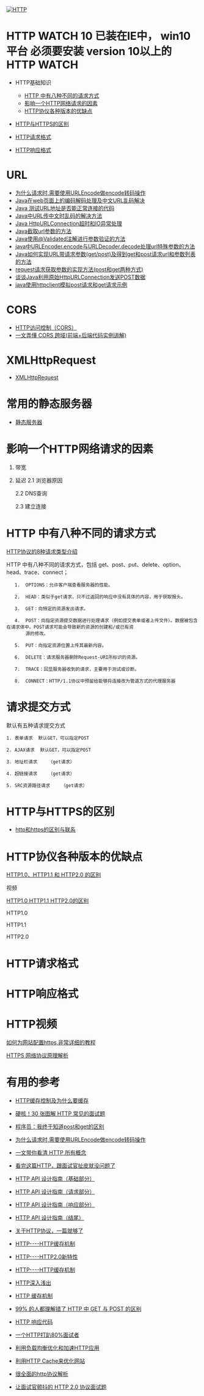 
<a href="https://ibb.co/Q6CpSBW"><img src="https://i.ibb.co/8jdNv3y/HTTP.jpg" alt="HTTP" border="0"></a>

# HTTP WATCH 10 已装在IE中， win10 平台 必须要安装 version 10以上的HTTP WATCH

* HTTP基础知识
  * [HTTP 中有八种不同的请求方式](#HTTP-中有八种不同的请求方式)
  * [影响一个HTTP网络请求的因素](#影响一个HTTP网络请求的因素)
  * [HTTP协仪各种版本的优缺点](#HTTP协仪各种版本的优缺点)

* [HTTP与HTTPS的区别](#HTTP与HTTPS的区别)
* [HTTP请求格式](#HTTP请求格式)
* [HTTP响应格式](#HTTP响应格式)

# URL
* [为什么请求时,需要使用URLEncode做encode转码操作](https://blog.csdn.net/u013833031/article/details/78828539)
* [Java在web页面上的编码解码处理及中文URL乱码解决](https://www.jb51.net/article/80181.htm)
* [Java 测试URL地址是否能正常连接的代码](https://www.jb51.net/article/90864.htm)
* [Java中URL传中文时乱码的解决方法](https://www.jb51.net/article/94333.htm)
* [Java HttpURLConnection超时和IO异常处理](https://www.jb51.net/article/92962.htm)
* [Java截取url参数的方法](https://www.jb51.net/article/90864.htm)
* [Java使用@Validated注解进行参数验证的方法](https://www.jb51.net/article/167642.htm)
* [java中URLEncoder.encode与URLDecoder.decode处理url特殊参数的方法](https://www.jb51.net/article/109017.htm)
* [Java如何实现URL带请求参数(get/post)及得到get和post请求url和参数列表的方法](https://www.jb51.net/article/73898.htm)
* [request请求获取参数的实现方法(post和get两种方式)]()
* [谈谈Java利用原始HttpURLConnection发送POST数据](https://www.jb51.net/article/73621.htm)
* [java使用httpclient模拟post请求和get请求示例](https://www.jb51.net/article/47282.htm)

# CORS

* [HTTP访问控制（CORS）](https://developer.mozilla.org/zh-CN/docs/Web/HTTP/Access_control_CORS)
* [一文弄懂 CORS 跨域(前端+后端代码实例讲解)](https://www.jianshu.com/p/f18388d6b931)

#  XMLHttpRequest

* [XMLHttpRequest](https://developer.mozilla.org/zh-CN/docs/Web/API/XMLHttpRequest)


# 常用的静态服务器

* [静态服务器](http://eux.baidu.com/blog/fe/%E5%B8%B8%E7%94%A8%E7%9A%84%E9%9D%99%E6%80%81%E6%9C%8D%E5%8A%A1%E5%99%A8)



# 影响一个HTTP网络请求的因素

  1. 带宽
  
  2. 延迟
     2.1  浏览器原因
     
     2.2  DNS查询
     
     2.3  建立连接
  
# HTTP 中有八种不同的请求方式
   
   [HTTP协议的8种请求类型介绍](https://www.cnblogs.com/chaoyuehedy/p/9963417.html)
   
   HTTP 中有八种不同的请求方式，包括 get、post、put、delete、option、head、trace、connect；
       
       1.  OPTIONS：允许客户端查看服务器的性能。

       2.  HEAD：类似于get请求，只不过返回的响应中没有具体的内容，用于获取报头。

       3.  GET：向特定的资源发出请求。

       4.  POST：向指定资源提交数据进行处理请求（例如提交表单或者上传文件）。数据被包含在请求体中。POST请求可能会导致新的资源的创建和/或已有资
           源的修改。

       5.  PUT：向指定资源位置上传其最新内容。

       6.  DELETE：请求服务器删除Request-URI所标识的资源。

       7.  TRACE：回显服务器收到的请求，主要用于测试或诊断。

       8.  CONNECT：HTTP/1.1协议中预留给能够将连接改为管道方式的代理服务器

# 请求提交方式
  
  默认有五种请求提交方式
  

    1. 表单请求  默认GET，可以指定POST
    
    2. AJAX请求  默认GET，可以指定POST
    
    3. 地址栏请求    （get请求）
    
    4. 超链接请求    （get请求）
    
    5. SRC资源路径请求    （get请求）

  


# HTTP与HTTPS的区别
  
  *  [http和https的区别与联系](https://www.imooc.com/article/27043)

# HTTP协仪各种版本的优缺点
 
  [HTTP1.0、HTTP1.1 和 HTTP2.0 的区别](https://www.cnblogs.com/heluan/p/8620312.html)
  
  视频
  
  [HTTP1.0  HTTP1.1  HTTP2.0的区别](https://www.bilibili.com/video/av59522356?from=search&seid=9627788764234609536)
  
  
  
   HTTP1.0
   
   HTTP1.1
   
   HTTP2.0

# HTTP请求格式

# HTTP响应格式
       

# HTTP视频

  [如何为网站配置https,非常详细的教程](https://www.bilibili.com/video/av35381918?from=search&seid=5658735684576843185)
  
  [HTTPS 网络协议原理解析](https://www.bilibili.com/video/av56542057/?spm_id_from=333.788.videocard.9)

# 有用的参考
* [HTTP缓存控制及为什么要缓存](https://www.chedong.com/tech/cache_docs.html)
* [硬核！30 张图解 HTTP 常见的面试题](https://mp.weixin.qq.com/s/FJGKObVnU61ve_ioejLrtw)
* [程序员：我终于知道post和get的区别](https://www.jianshu.com/p/2e2c064f1a8b)
* [为什么请求时,需要使用URLEncode做encode转码操作](https://blog.csdn.net/u013833031/article/details/78828539)
* [一文带你看清 HTTP 所有概念](https://blog.csdn.net/qq_36894974/article/details/104044932)
* [看完这篇HTTP，跟面试官扯皮就没问题了](https://blog.csdn.net/qq_36894974/article/details/103930478?depth_1-utm_source=distribute.pc_relevant.none-task&utm_source=distribute.pc_relevant.none-task)
*  [HTTP API 设计指南（基础部分）](https://segmentfault.com/a/1190000002511720)
*  [HTTP API 设计指南（请求部分）](https://segmentfault.com/a/1190000002512493)
*  [HTTP API 设计指南（响应部分）](https://segmentfault.com/a/1190000002515342)
*  [HTTP API 设计指南（结尾）](https://segmentfault.com/a/1190000002518410)
*  [关于HTTP协议，一篇就够了](https://www.cnblogs.com/ranyonsue/p/5984001.html)
*  [HTTP----HTTP缓存机制](https://juejin.im/post/5a1d4e546fb9a0450f21af23)
*  [HTTP----HTTP2.0新特性](https://juejin.im/post/5a4dfb2ef265da43305ee2d0)
*  [HTTP----HTTP缓存机制](https://juejin.im/post/5a1d4e546fb9a0450f21af23)
*  [HTTP深入浅出](https://zhuanlan.zhihu.com/p/61469721?utm_source=wechat_session&utm_medium=social&utm_oi=991812777480134656)
*  [HTTP 缓存机制](https://zhuanlan.zhihu.com/p/58685072?utm_source=wechat_session&utm_medium=social&utm_oi=991812777480134656)
*  [99% 的人都理解错了 HTTP 中 GET 与 POST 的区别](https://zhuanlan.zhihu.com/p/54654014?utm_source=wechat_session&utm_medium=social&utm_oi=991812777480134656)

*  [HTTP 响应代码](https://developer.mozilla.org/zh-CN/docs/Web/HTTP/Status)
*  [一个HTTP打趴80%面试者](https://zhuanlan.zhihu.com/p/60450391?utm_source=wechat_session&utm_medium=social&utm_oi=991812777480134656)
* [利用负载均衡优化和加速HTTP应用](https://blog.51cto.com/virtualadc/580832)
* [利用HTTP Cache来优化网站](https://www.cnblogs.com/cocowool/archive/2011/08/22/2149929.html)
* [很全面的http协议解析](https://blog.csdn.net/MrQkeil/article/details/79577195)
* [让面试官颤抖的 HTTP 2.0 协议面试题](https://blog.csdn.net/zl1zl2zl3/article/details/81901735)
